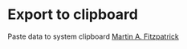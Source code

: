 Export to clipboard
===================

Paste data to system clipboard
[Martin A. Fitzpatrick][]


  [Martin A. Fitzpatrick]: http://martinfitzpatrick.name/